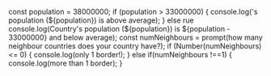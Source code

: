 const population = 38000000; if (population > 33000000) { console.log('s population (${population}) is above average); } else rue console.log(Country's population (${population}) is ${population - 33000000} and below average); const numNeighbours = prompt(how many neighbour countries does your country have?); if (Number(numNeighbours) <= 0) { console.log(only 1 border!); } else if(numNeighbours !==1) { console.log(more than 1 border); }
